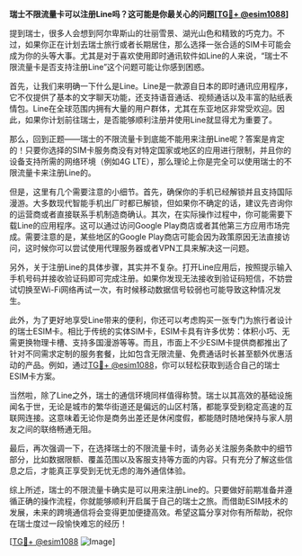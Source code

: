 **瑞士不限流量卡可以注册Line吗？这可能是你最关心的问题[[TG💪+ @esim1088](https://t.me/s/esim1088)]**

提到瑞士，很多人会想到阿尔卑斯山的壮丽雪景、湖光山色和精致的巧克力。不过，如果你正在计划去瑞士旅行或者长期居住，那么选择一张合适的SIM卡可能会成为你的头等大事。尤其是对于喜欢使用即时通讯软件如Line的人来说，“瑞士不限流量卡是否支持注册Line”这个问题可能让你感到困惑。

首先，让我们来明确一下什么是Line。Line是一款源自日本的即时通讯应用程序，它不仅提供了基本的文字聊天功能，还支持语音通话、视频通话以及丰富的贴纸表情包。Line在全球范围内拥有大量的用户群体，尤其在东亚地区非常受欢迎。因此，如果你计划前往瑞士，是否能够顺利注册并使用Line就显得尤为重要了。

那么，回到正题——瑞士的不限流量卡到底能不能用来注册Line呢？答案是肯定的！只要你选择的SIM卡服务商没有对特定国家或地区的应用进行限制，并且你的设备支持所需的网络环境（例如4G LTE），那么理论上你是完全可以使用瑞士的不限流量卡来注册Line的。

但是，这里有几个需要注意的小细节。首先，确保你的手机已经解锁并且支持国际漫游。大多数现代智能手机出厂时都已解锁，但如果你不确定的话，建议先咨询你的运营商或者直接联系手机制造商确认。其次，在实际操作过程中，你可能需要下载Line的应用程序。这可以通过访问Google Play商店或者其他第三方应用市场完成。需要注意的是，某些地区的Google Play商店可能会因为政策原因无法直接访问，这时候你可以尝试使用代理服务器或者VPN工具来解决这一问题。

另外，关于注册Line的具体步骤，其实并不复杂。打开Line应用后，按照提示输入手机号码并接收验证码即可完成注册。如果你发现无法接收到验证码短信，不妨尝试切换至Wi-Fi网络再试一次，有时候移动数据信号较弱也可能导致这种情况发生。

此外，为了更好地享受Line带来的便利，你还可以考虑购买一张专门为旅行者设计的瑞士ESIM卡。相比于传统的实体SIM卡，ESIM卡具有许多优势：体积小巧、无需更换物理卡槽、支持多国漫游等等。而且，市面上不少ESIM卡提供商都推出了针对不同需求定制的服务套餐，比如包含无限流量、免费通话时长甚至额外优惠活动的产品。例如，通过[TG💪+ @esim1088](https://t.me/s/esim1088)，你可以轻松获取到适合自己的瑞士ESIM卡方案。

当然啦，除了Line之外，瑞士的通信环境同样值得称赞。瑞士以其高效的基础设施闻名于世，无论是城市的繁华街道还是偏远的山区村落，都能享受到稳定高速的互联网连接。这意味着无论你是商务出差还是休闲度假，都能随时随地保持与家人朋友之间的联络畅通无阻。

最后，再次强调一下，在选择瑞士的不限流量卡时，请务必关注服务条款中的细节部分，比如数据限额、覆盖范围以及客服支持等方面的内容。只有充分了解这些信息之后，才能真正享受到无忧无虑的海外通信体验。

综上所述，瑞士的不限流量卡确实是可以用来注册Line的。只要做好前期准备并遵循正确的操作流程，你就能够顺利开启属于自己的瑞士之旅。而借助ESIM技术的发展，未来的跨境通信将会变得更加便捷高效。希望这篇分享对你有所帮助，祝你在瑞士度过一段愉快难忘的经历！

[[TG💪+ @esim1088](https://t.me/s/esim1088) ![Image](https://i.postimg.cc/4NQfJmqS/Snipaste-2025-05-13-00-14-12.png)]